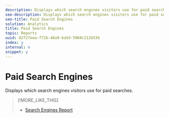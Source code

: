```yaml
---
description: Displays which search engines visitors use for paid searches.
seo-description: Displays which search engines visitors use for paid searches.
seo-title: Paid Search Engines
solution: Analytics
title: Paid Search Engines
topic: Reports
uuid: 82f27eea-f72b-48a9-ba5d-5968c212b536
index: y
internal: n
snippet: y
---
```


# Paid Search Engines

Displays which search engines visitors use for paid searches.

>[!MORE_LIKE_THIS]
>
>* [Search Engines Report](reports_search_engines.md#concept_351CDE4F5FC44371B6B657064E125134)
